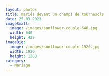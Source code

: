```yaml
---
layout: photos
title: mariés devant un champs de tournesols
date: 25.03.2023
imageSmall:
  image: /images/sunflower-couple-640.jpg
  width: 640
  height: 429
imageBig:
  image: /images/sunflower-couple-1920.jpg
  width: 1920
  height: 1288
category:
  - Mariage
---
```


